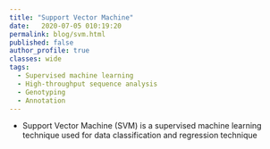 ```yaml
---
title: "Support Vector Machine"
date:   2020-07-05 010:19:20
permalink: blog/svm.html
published: false
author_profile: true
classes: wide
tags:
  - Supervised machine learning
  - High-throughput sequence analysis
  - Genotyping
  - Annotation
---
```


- Support Vector Machine (SVM) is a supervised machine learning technique used for data classification and regression technique

